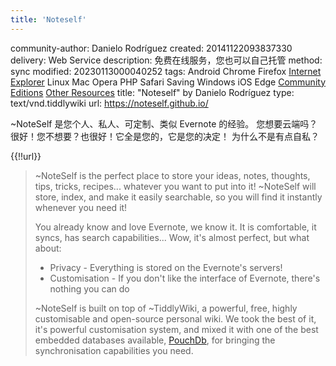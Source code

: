 ```yaml
---
title: 'Noteself'
---
```


community-author: Danielo Rodríguez
created: 20141122093837330
delivery: Web Service
description: 免费在线服务，您也可以自己托管
method: sync
modified: 20230113000040252
tags: Android Chrome Firefox [Internet Explorer](#Internet%20Explorer) Linux Mac Opera PHP Safari Saving Windows iOS Edge [Community Editions](#Community%20Editions) [Other Resources](#Other%20Resources)
title: "Noteself" by Danielo Rodríguez
type: text/vnd.tiddlywiki
url: <https://noteself.github.io/>

~NoteSelf 是您个人、私人、可定制、类似 Evernote 的经验。
您想要云端吗？很好！您不想要？也很好！它全是您的，它是您的决定！
为什么不是有点自私？

{{!!url}}

> ~NoteSelf is the perfect place to store your ideas, notes, thoughts, tips, tricks, recipes... 
> whatever you want to put into it! ~NoteSelf will store, index, and make it easily 
> searchable, so you will find it instantly whenever you need it! 
> 
> You already know and love Evernote, we know it. It is comfortable, it syncs, has search capabilities...
> Wow, it's almost perfect, but what about:
> 
> * Privacy - Everything is stored on the Evernote's servers!
> * Customisation - If you don't like the interface of Evernote, there's nothing you can do
> 
> ~NoteSelf is built on top of ~TiddlyWiki, a powerful, free, highly customisable and open-source personal wiki.
> We took the best of it, it's powerful customisation system, and mixed it with one of the best
> embedded databases available, [PouchDb](http://www.pouchdb.com), for bringing the synchronisation capabilities you need.
